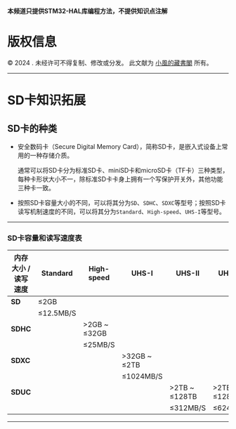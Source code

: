 **本频道只提供STM32-HAL库编程方法，不提供知识点注解**

# 版权信息

© 2024 . 未经许可不得复制、修改或分发。 此文献为 [小風的藏書閣](https://t.me/xfp2333) 所有。

---

# SD卡知识拓展

## SD卡的种类

- 安全数码卡（Secure Digital Memory Card），简称SD卡，是嵌入式设备上常用的一种存储介质。

  通常可以将SD卡分为标准SD卡、miniSD卡和microSD卡（TF卡）三种类型，每种卡形状大小不一，除标准SD卡卡身上拥有一个写保护开关外，其他功能三种卡一致。

- 按照SD卡容量大小的不同，可以将其分为`SD`、`SDHC`、`SDXC`等型号；按照SD卡读写机制速度的不同，可以将其分为`Standard`、`High-speed`、`UHS-I`等型号。

---

### SD卡容量和读写速度表

| **内存大小 / 读写速度** | **Standard** | **High-speed** | **UHS-I**       | **UHS-II** | **UHS-III** | **Express** |
|----------------------|----------------|----------------|----------------|----------------|----------------|----------------|
| **SD**              | ≤2GB       |                |                |                |                |                |
|                     | ≤12.5MB/S  |                |                |                |                |                |
| **SDHC**            |                | >2GB ~ ≤32GB |                |                |                |                |
|                     |                | ≤25MB/S     |                |                |                |                |
| **SDXC**            |                |                | >32GB ~ ≤2TB |                |                |                |
|                     |                |                | ≤1024MB/S  |                |                |                |
| **SDUC**            |                |                |                | >2TB ~ ≤128TB | >2TB ~ ≤128TB | >2TB ~ ≤128TB |
|                     |                |                |                | ≤312MB/S   | ≤624MB/S   | ≤985MB/S   |

---


